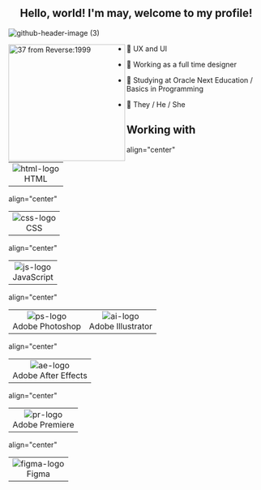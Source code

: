 ## <div align="center"> Hello, world! I'm may, welcome to my profile!</div>

![github-header-image (3)](header%2037-1.png)

<div>
    <img align="left" alt="37 from Reverse:1999" height="230" src=![337_icon](https://github.com/user-attachments/assets/46ebd61b-47f3-4c44-b8ef-9b76c609b036)
>

- 💙 UX and UI

- 📘 Working as a full time designer

- 📐 Studying at Oracle Next Education / Basics in Programming

- 🔷 They / He / She


## Working with
<table> align="center"
        <tr>
            <td align="center">
                <img style="width: 100%>; max-width: 300px;" src="![image](https://github.com/user-attachments/assets/94413fc2-9d2c-4c12-b583-019d11e1d63a)" alt="html-logo"/>
                <br>HTML
            </td>
        <table> align="center"
            <td align="center">
                <img style="width: 100%>; max-width: 300px;" src="![image](https://github.com/user-attachments/assets/488bd74b-f0fe-460a-ac28-c14be8899782)" alt="css-logo"/>
                <br>CSS
            </td>
        <table> align="center"
            <td align="center">
                <img style="width: 100%>; max-width: 300px;" src="![image](https://github.com/user-attachments/assets/9ce07f3f-7e14-4303-884d-68040120a452)" alt="js-logo"/>
                <br>JavaScript
            </td>
        <table> align="center"
            <td align="center">
                <img style="width: 100%>; max-width: 300px;" src="![image](https://github.com/user-attachments/assets/dd424871-338f-4fca-a76b-056cc0db8ef7)" alt="ps-logo"/>
                <br>Adobe Photoshop
            </td>
             <td align="center">
                <img style="width: 100%>; max-width: 300px;" src="![image](https://github.com/user-attachments/assets/1bc2b988-1937-4a8a-a5a9-48fcd1052ec5)" alt="ai-logo"/>
                <br>Adobe Illustrator
            </td>
        <table> align="center"
            <td align="center">
                <img style="width: 100%>; max-width: 300px;" src="![image](https://github.com/user-attachments/assets/90d242bc-a9f3-4b7b-99eb-b3c571857965)" alt="ae-logo"/>
                <br>Adobe After Effects
            </td>
        <table> align="center"
            <td align="center">
                <img style="width: 100%>; max-width: 300px;" src="![image](https://github.com/user-attachments/assets/92221332-a13e-413a-90d1-c1305efc21a2)" alt="pr-logo"/>
                <br>Adobe Premiere
            </td>
        <table> align="center"
            <td align="center">
                <img style="width: 100%>; max-width: 300px;" src="![image](https://github.com/user-attachments/assets/c5b4b8e3-3206-4522-96f7-5842044502d5)" alt="figma-logo"/>
                <br>Figma
            </td>
        </tr>
    </table>

